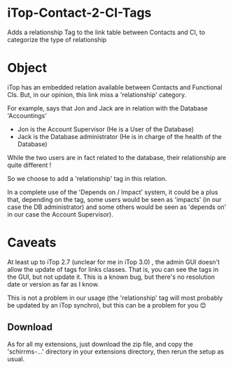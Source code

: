 # iTop-Contact-2-CI-Tags
Adds a relationship Tag to the link table between Contacts and CI, to categorize the type of relationship

# Object 
iTop has an embedded relation available between Contacts and Functional CIs. But, in our opinion, this link miss a 'relationship' category.

For example, says that Jon and Jack are in relation with the Database 'Accountings' 

  * Jon is the Account Supervisor (He is a User of the Database)
  * Jack is the Database administrator (He is in charge of the health of the Database)

While the two users are in fact related to the database, their relationship are quite different !

So we choose to add a 'relationship' tag in this relation.

In a complete use of the 'Depends on / Impact' system, it could be a plus that, depending on the tag, some users would be seen as 'impacts' (in our case the DB administrator) and some others would be seen as 'depends on' in our case the Account Supervisor).

# Caveats

At least up to iTop 2.7 (unclear for me in iTop 3.0) , the admin GUI doesn't allow the update of tags for links classes. That is, you can see the tags in the GUI, but not update it. This is a known bug, but there's no resolution date or version as far as I know.

This is not a problem in our usage (the 'relationship' tag will most probably be updated by an iTop synchro), but this can be a problem for you 😊

## Download

As for all my extensions, just download the zip file, and copy the 'schirrms-...' directory in your extensions directory, then rerun the setup as usual.